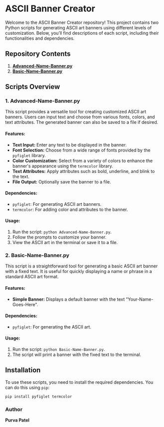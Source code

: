 # ASCII Banner Creator

Welcome to the ASCII Banner Creator repository! This project contains two Python scripts for generating ASCII art banners using different levels of customization. Below, you’ll find descriptions of each script, including their functionalities and dependencies.

## Repository Contents

1. **[Advanced-Name-Banner.py](Advanced-Name-Banner.py)**
2. **[Basic-Name-Banner.py](Basic-Name-Banner.py)**

## Scripts Overview

### 1. Advanced-Name-Banner.py

This script provides a versatile tool for creating customized ASCII art banners. Users can input text and choose from various fonts, colors, and text attributes. The generated banner can also be saved to a file if desired.

#### Features:
- **Text Input:** Enter any text to be displayed in the banner.
- **Font Selection:** Choose from a wide range of fonts provided by the `pyfiglet` library.
- **Color Customization:** Select from a variety of colors to enhance the banner's appearance using the `termcolor` library.
- **Text Attributes:** Apply attributes such as bold, underline, and blink to the text.
- **File Output:** Optionally save the banner to a file.

#### Dependencies:
- `pyfiglet`: For generating ASCII art banners.
- `termcolor`: For adding color and attributes to the banner.

#### Usage:
1. Run the script: `python Advanced-Name-Banner.py`.
2. Follow the prompts to customize your banner.
3. View the ASCII art in the terminal or save it to a file.

### 2. Basic-Name-Banner.py

This script is a straightforward tool for generating a basic ASCII art banner with a fixed text. It is useful for quickly displaying a name or phrase in a standard ASCII art format.

#### Features:
- **Simple Banner:** Displays a default banner with the text "Your-Name-Goes-Here".

#### Dependencies:
- `pyfiglet`: For generating the ASCII art.

#### Usage:
1. Run the script: `python Basic-Name-Banner.py`.
2. The script will print a banner with the fixed text to the terminal.

## Installation

To use these scripts, you need to install the required dependencies. You can do this using `pip`:

```bash
pip install pyfiglet termcolor
```

### Author
**Purva Patel**
